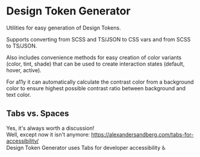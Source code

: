 # Design Token Generator

Utilities for easy generation of Design Tokens.

Supports converting from SCSS and TS/JSON to CSS vars and from SCSS to TS/JSON.

Also includes convenience methods for easy creation of color variants (color, tint, shade) that can be used to create interaction states (default, hover, active).

For a11y it can automatically calculate the contrast color from a background color to ensure highest possible contrast ratio between background and text color.

## Tabs vs. Spaces

Yes, it's always worth a discussion!  
Well, except now it isn't anymore: https://alexandersandberg.com/tabs-for-accessibility/  
Design Token Generator uses Tabs for developer accessibility :wheelchair:
